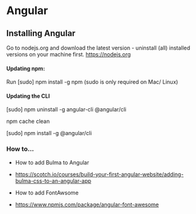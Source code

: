 # Angular 

## Installing Angular
Go to nodejs.org and download the latest version - uninstall (all) installed versions on your machine first.
https://nodejs.org

#### Updating npm:
Run [sudo] npm install -g npm  (sudo  is only required on Mac/ Linux)

#### Updating the CLI

[sudo] npm uninstall -g angular-cli @angular/cli 

npm cache clean 

[sudo] npm install -g @angular/cli 

### How to...
- How to add Bulma to Angular
* https://scotch.io/courses/build-your-first-angular-website/adding-bulma-css-to-an-angular-app
- How to add FontAwsome
* https://www.npmjs.com/package/angular-font-awesome
